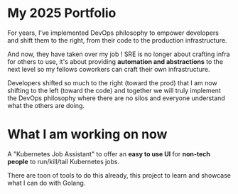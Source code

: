 My 2025 Portfolio
============

For years, I've implemented DevOps philosophy to empower developers and shift 
them to the right, from their code to the production infrastructure. 

And now, they have taken over my job ! SRE is no longer about crafting infra
for others to use, it's about providing **automation and abstractions** to the 
next level so my fellows coworkers can craft their own infrastructure. 

Developers shifted so much to the right (toward the prod) that I am now shifting
to the left (toward the code) and together we will truly implement the DevOps
philosophy where there are no silos and everyone understand what the others are 
doing. 


# What I am working on now

A "Kubernetes Job Assistant" to offer an **easy to use UI** for **non-tech people**
to run/kill/tail Kubernetes jobs. 

There are toon of tools to do this already, this project to learn and showcase
what I can do with Golang.
